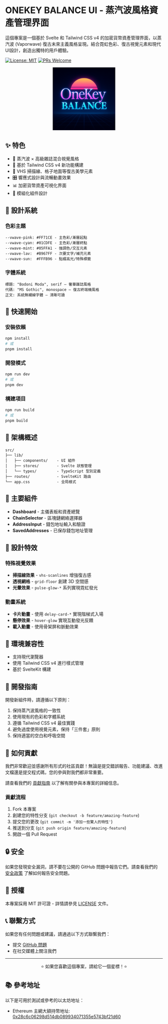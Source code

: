 # ONEKEY BALANCE UI - 蒸汽波風格資產管理界面

這個專案是一個基於 Svelte 和 Tailwind CSS v4 的加密貨幣資產管理界面，以蒸汽波 (Vaporwave) 復古未來主義風格呈現。結合霓虹色彩、復古視覺元素和現代UI設計，創造出獨特的用戶體驗。

[![License: MIT](https://img.shields.io/badge/License-MIT-blue.svg)](https://opensource.org/licenses/MIT)
[![PRs Welcome](https://img.shields.io/badge/PRs-welcome-brightgreen.svg)](CONTRIBUTING.md)

<p align="center">
  <img src="https://raw.githubusercontent.com/sd0xdev/onekey-balance-kit/main/docs/assets/logo.png" alt="OneKeyBalanceKit Logo" width="200">
</p>

## ✨ 特色

- 🔮 蒸汽波 × 高級雜誌混合視覺風格
- 🌈 基於 Tailwind CSS v4 新功能構建
- 💾 VHS 掃描線、格子地面等復古美學元素
- 🎛️ 響應式設計與流暢動畫效果
- 📊 加密貨幣資產可視化界面
- 🧩 模組化組件設計

## 🎨 設計系統

### 色彩主題

```
--vwave-pink: #FF71CE - 主色彩/漸層起點
--vwave-cyan: #01CDFE - 主色彩/漸層終點
--vwave-mint: #05FFA1 - 強調色/交互元素
--vwave-lav:  #B967FF - 次要文字/補充元素
--vwave-sun:  #FFFB96 - 點綴高光/特殊標籤
```

### 字體系統

```
標題: "Bodoni Moda", serif — 奢華雜誌風格
代碼: "MS Gothic", monospace — 復古終端機風格
正文: 系統無襯線字體 — 清晰可讀
```

## 🚀 快速開始

### 安裝依賴

```bash
npm install
# 或
pnpm install
```

### 開發模式

```bash
npm run dev
# 或
pnpm dev
```

### 構建項目

```bash
npm run build
# 或
pnpm build
```

## 🧠 架構概述

```
src/
├── lib/
│   ├── components/    - UI 組件
│   ├── stores/        - Svelte 狀態管理
│   └── types/         - TypeScript 型別定義
├── routes/            - SvelteKit 路由
└── app.css            - 全局樣式
```

## 🧩 主要組件

- **Dashboard** - 主儀表板和資產總覽
- **ChainSelector** - 區塊鏈網絡選擇器
- **AddressInput** - 錢包地址輸入和驗證
- **SavedAddresses** - 已保存錢包地址管理

## 📐 設計特效

### 特殊視覺效果

- **掃描線效果** - `vhs-scanlines` 增強復古感
- **透視網格** - `grid-floor` 創建 3D 空間感
- **光暈效果** - `pulse-glow-*` 系列實現霓虹發光

### 動畫系統

- **卡片動畫** - 使用 `delay-card-*` 實現階梯式入場
- **懸停效果** - `hover-glow` 實現互動發光反饋
- **載入動畫** - 使用骨架屏和脈動效果

## 🔧 環境兼容性

- 支持現代瀏覽器
- 使用 Tailwind CSS v4 進行樣式管理
- 基於 SvelteKit 構建

## 📜 開發指南

開發新組件時，請遵循以下原則：

1. 保持蒸汽波風格的一致性
2. 使用現有的色彩和字體系統
3. 遵循 Tailwind CSS v4 最佳實踐
4. 避免過度使用視覺元素，保持「三件套」原則
5. 保持適當的空白和呼吸空間

## 👥 如何貢獻

我們非常歡迎並感謝所有形式的社區貢獻！無論是提交錯誤報告、功能建議、改進文檔還是提交程式碼，您的參與對我們都非常重要。

請查看我們的 [貢獻指南](CONTRIBUTING.md) 以了解有關參與本專案的詳細信息。

### 貢獻流程

1. Fork 本專案
2. 創建您的特性分支 (`git checkout -b feature/amazing-feature`)
3. 提交您的更改 (`git commit -m '添加一些驚人的特性'`)
4. 推送到分支 (`git push origin feature/amazing-feature`)
5. 開啟一個 Pull Request

## 🔒 安全

如果您發現安全漏洞，請不要在公開的 GitHub 問題中報告它們。請查看我們的 [安全政策](SECURITY.md) 了解如何報告安全問題。

## 📄 授權

本專案採用 MIT 許可證 - 詳情請參見 [LICENSE](LICENSE) 文件。

## 📞 聯繫方式

如果您有任何問題或建議，請通過以下方式聯繫我們：

- 提交 [GitHub 問題](https://github.com/your-username/onekey-balance-ui/issues)
- 在社交媒體上關注我們

---

<p align="center">⭐ 如果您喜歡這個專案，請給它一個星標！⭐</p>

## 📚 參考地址

以下是可用於測試或參考的以太坊地址：

- Ethereum 主網大額持幣地址: [0x28c6c06298d514db089934071355e5743bf21d60](https://etherscan.io/address/0x28c6c06298d514db089934071355e5743bf21d60)
